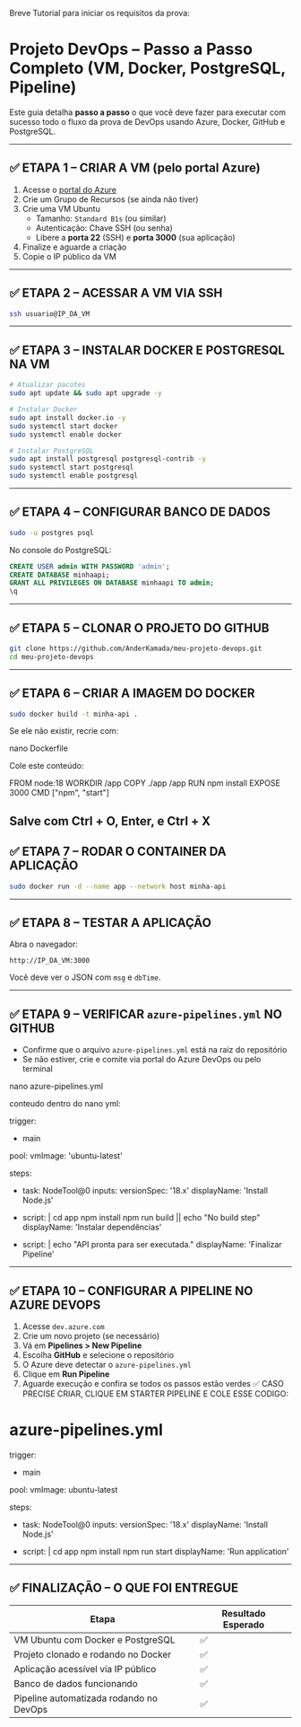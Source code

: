 Breve Tutorial para iniciar os requisitos da prova:
# Projeto DevOps – Passo a Passo Completo (VM, Docker, PostgreSQL, Pipeline)

Este guia detalha **passo a passo** o que você deve fazer para executar com sucesso todo o fluxo da prova de DevOps usando Azure, Docker, GitHub e PostgreSQL.

---

## ✅ ETAPA 1 – CRIAR A VM (pelo portal Azure)
1. Acesse o [portal do Azure](https://portal.azure.com)
2. Crie um Grupo de Recursos (se ainda não tiver)
3. Crie uma VM Ubuntu
   - Tamanho: `Standard B1s` (ou similar)
   - Autenticação: Chave SSH (ou senha)
   - Libere a **porta 22** (SSH) e **porta 3000** (sua aplicação)
4. Finalize e aguarde a criação
5. Copie o IP público da VM

---

## ✅ ETAPA 2 – ACESSAR A VM VIA SSH

```bash
ssh usuario@IP_DA_VM
```

---

## ✅ ETAPA 3 – INSTALAR DOCKER E POSTGRESQL NA VM

```bash
# Atualizar pacotes
sudo apt update && sudo apt upgrade -y

# Instalar Docker
sudo apt install docker.io -y
sudo systemctl start docker
sudo systemctl enable docker

# Instalar PostgreSQL
sudo apt install postgresql postgresql-contrib -y
sudo systemctl start postgresql
sudo systemctl enable postgresql
```

---

## ✅ ETAPA 4 – CONFIGURAR BANCO DE DADOS

```bash
sudo -u postgres psql
```

No console do PostgreSQL:
```sql
CREATE USER admin WITH PASSWORD 'admin';
CREATE DATABASE minhaapi;
GRANT ALL PRIVILEGES ON DATABASE minhaapi TO admin;
\q
```

---

## ✅ ETAPA 5 – CLONAR O PROJETO DO GITHUB

```bash
git clone https://github.com/AnderKamada/meu-projeto-devops.git
cd meu-projeto-devops
```

---

## ✅ ETAPA 6 – CRIAR A IMAGEM DO DOCKER

```bash
sudo docker build -t minha-api .
```
Se ele não existir, recrie com:

nano Dockerfile

Cole este conteúdo:

FROM node:18
WORKDIR /app
COPY ./app /app
RUN npm install
EXPOSE 3000
CMD ["npm", "start"]

Salve com Ctrl + O, Enter, e Ctrl + X
---

## ✅ ETAPA 7 – RODAR O CONTAINER DA APLICAÇÃO

```bash
sudo docker run -d --name app --network host minha-api
```

---

## ✅ ETAPA 8 – TESTAR A APLICAÇÃO

Abra o navegador:
```
http://IP_DA_VM:3000
```

Você deve ver o JSON com `msg` e `dbTime`.

---

## ✅ ETAPA 9 – VERIFICAR `azure-pipelines.yml` NO GITHUB

- Confirme que o arquivo `azure-pipelines.yml` está na raiz do repositório
- Se não estiver, crie e comite via portal do Azure DevOps ou pelo terminal

nano azure-pipelines.yml

conteudo dentro do nano yml: 

trigger:
  - main

pool:
  vmImage: 'ubuntu-latest'

steps:
  - task: NodeTool@0
    inputs:
      versionSpec: '18.x'
    displayName: 'Install Node.js'

  - script: |
      cd app
      npm install
      npm run build || echo "No build step"
    displayName: 'Instalar dependências'

  - script: |
      echo "API pronta para ser executada."
    displayName: 'Finalizar Pipeline'

---

## ✅ ETAPA 10 – CONFIGURAR A PIPELINE NO AZURE DEVOPS

1. Acesse `dev.azure.com`
2. Crie um novo projeto (se necessário)
3. Vá em **Pipelines > New Pipeline**
4. Escolha **GitHub** e selecione o repositório
5. O Azure deve detectar o `azure-pipelines.yml`
6. Clique em **Run Pipeline**
7. Aguarde execução e confira se todos os passos estão verdes ✅
CASO PRECISE CRIAR, CLIQUE EM STARTER PIPELINE E COLE ESSE CODIGO: 
# azure-pipelines.yml
trigger:
  - main

pool:
  vmImage: ubuntu-latest

steps:
  - task: NodeTool@0
    inputs:
      versionSpec: '18.x'
    displayName: 'Install Node.js'

  - script: |
      cd app
      npm install
      npm run start
    displayName: 'Run application'


---

## ✅ FINALIZAÇÃO – O QUE FOI ENTREGUE

| Etapa | Resultado Esperado |
|-------|---------------------|
| VM Ubuntu com Docker e PostgreSQL | ✅ |
| Projeto clonado e rodando no Docker | ✅ |
| Aplicação acessível via IP público | ✅ |
| Banco de dados funcionando | ✅ |
| Pipeline automatizada rodando no DevOps | ✅ |
